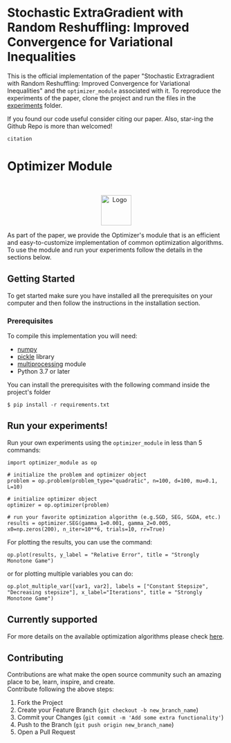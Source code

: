 # Stochastic ExtraGradient with Random Reshuffling: Improved Convergence for Variational Inequalities

This is the official implementation of the paper "Stochastic Extragradient with Random Reshuffling: Improved Convergence for Variational Inequalities" and the ``optimizer_module`` associated with it. To reproduce the experiments of the paper, clone the project and run the files in the [experiments]() folder.      

If you found our code useful consider citing our paper. Also, star-ing the Github Repo is more than welcomed!
```
citation
```

# Optimizer Module 

<!-- GETTING STARTED -->
<br />
<p align="center">
  <a href="https://github.com/othneildrew/Best-README-Template">
    <img src="logo.png" alt="Logo" width="70" height="70">
  </a>
</p>

As part of the paper, we provide the Optimizer's module that is an efficient and easy-to-customize implementation of common optimization algorithms. To use the module and run your experiments follow the details in the sections below.  


## Getting Started
To get started make sure you have installed all the prerequisites on your computer and then follow the instructions in the installation section.

### Prerequisites
To compile this implementation you will need:
- [numpy](https://numpy.org/install/)
- [pickle](https://docs.python.org/3/library/pickle.html) library
- [multiprocessing](https://docs.python.org/3/library/multiprocessing.html) module
- Python 3.7 or later

You can install the prerequisites with the following command inside the project's folder
```
$ pip install -r requirements.txt
```

## Run your experiments!
Run your own experiments using the `optimizer_module` in less than 5 commands:  
```
import optimizer_module as op

# initialize the problem and optimizer object
problem = op.problem(problem_type="quadratic", n=100, d=100, mu=0.1, L=10)

# initialize optimizer object  
optimizer = op.optimizer(problem)

# run your favorite optimization algorithm (e.g.SGD, SEG, SGDA, etc.)
results = optimizer.SEG(gamma_1=0.001, gamma_2=0.005, x0=np.zeros(200), n_iter=10**6, trials=10, rr=True)
```

For plotting the results, you can use the command:  
```
op.plot(results, y_label = "Relative Error", title = "Strongly Monotone Game")
```

or for plotting multiple variables you can do:
```
op.plot_multiple_var([var1, var2], labels = ["Constant Stepsize", "Decreasing stepsize"], x_label="Iterations", title = "Strongly Monotone Game")
```
## Currently supported
For more details on the available optimization algorithms please check [here](https://github.com/emmanouilidisk/Stochastic-ExtraGradient-with-RR/blob/main/docs/supported_opts_algo). 



<!-- CONTRIBUTING -->
## Contributing

Contributions are what make the open source community such an amazing place to be, learn, inspire, and create.  
Contribute following the above steps:

1. Fork the Project
2. Create your Feature Branch (`git checkout -b new_branch_name`)
3. Commit your Changes (`git commit -m 'Add some extra functionality'`)
4. Push to the Branch (`git push origin new_branch_name`)
5. Open a Pull Request  
